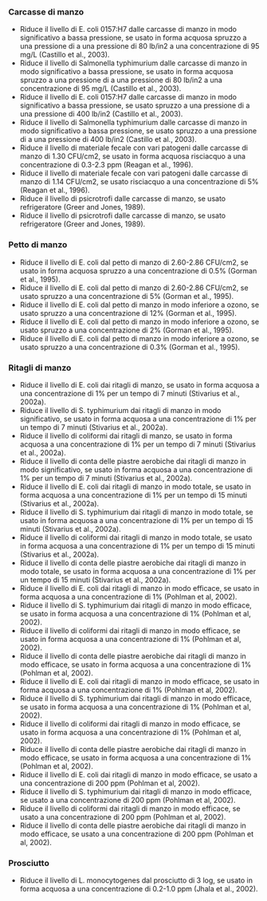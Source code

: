 ### Carcasse di manzo

-  Riduce il livello di E. coli 0157:H7 dalle carcasse di manzo in modo significativo a bassa pressione, se usato in forma acquosa spruzzo a una pressione di a una pressione di 80 lb/in2 a una concentrazione di 95 mg/L (Castillo et al., 2003). 
-  Riduce il livello di Salmonella typhimurium dalle carcasse di manzo in modo significativo a bassa pressione, se usato in forma acquosa spruzzo a una pressione di a una pressione di 80 lb/in2 a una concentrazione di 95 mg/L (Castillo et al., 2003). 
-  Riduce il livello di E. coli 0157:H7 dalle carcasse di manzo in modo significativo a bassa pressione, se usato spruzzo a una pressione di a una pressione di 400 lb/in2 (Castillo et al., 2003). 
-  Riduce il livello di Salmonella typhimurium dalle carcasse di manzo in modo significativo a bassa pressione, se usato spruzzo a una pressione di a una pressione di 400 lb/in2 (Castillo et al., 2003). 
-  Riduce il livello di materiale fecale con vari patogeni dalle carcasse di manzo di 1.30 CFU/cm2, se usato in forma acquosa risciacquo a una concentrazione di 0.3-2.3 ppm (Reagan et al., 1996). 
-  Riduce il livello di materiale fecale con vari patogeni dalle carcasse di manzo di 1.14 CFU/cm2, se usato risciacquo a una concentrazione di 5% (Reagan et al., 1996). 
-  Riduce il livello di psicrotrofi dalle carcasse di manzo, se usato refrigeratore (Greer and Jones, 1989). 
-  Riduce il livello di psicrotrofi dalle carcasse di manzo, se usato refrigeratore (Greer and Jones, 1989). 


### Petto di manzo

-  Riduce il livello di E. coli dal petto di manzo di 2.60-2.86 CFU/cm2, se usato in forma acquosa spruzzo a una concentrazione di 0.5% (Gorman et al., 1995). 
-  Riduce il livello di E. coli dal petto di manzo di 2.60-2.86 CFU/cm2, se usato spruzzo a una concentrazione di 5% (Gorman et al., 1995). 
-  Riduce il livello di E. coli dal petto di manzo in modo inferiore a ozono, se usato spruzzo a una concentrazione di 12% (Gorman et al., 1995). 
-  Riduce il livello di E. coli dal petto di manzo in modo inferiore a ozono, se usato spruzzo a una concentrazione di 2% (Gorman et al., 1995). 
-  Riduce il livello di E. coli dal petto di manzo in modo inferiore a ozono, se usato spruzzo a una concentrazione di 0.3% (Gorman et al., 1995). 


### Ritagli di manzo

-  Riduce il livello di E. coli dai ritagli di manzo, se usato in forma acquosa a una concentrazione di 1% per un tempo di 7 minuti (Stivarius et al., 2002a). 
-  Riduce il livello di S. typhimurium dai ritagli di manzo in modo significativo, se usato in forma acquosa a una concentrazione di 1% per un tempo di 7 minuti (Stivarius et al., 2002a). 
-  Riduce il livello di coliformi dai ritagli di manzo, se usato in forma acquosa a una concentrazione di 1% per un tempo di 7 minuti (Stivarius et al., 2002a). 
-  Riduce il livello di conta delle piastre aerobiche dai ritagli di manzo in modo significativo, se usato in forma acquosa a una concentrazione di 1% per un tempo di 7 minuti (Stivarius et al., 2002a). 
-  Riduce il livello di E. coli dai ritagli di manzo in modo totale, se usato in forma acquosa a una concentrazione di 1% per un tempo di 15 minuti (Stivarius et al., 2002a). 
-  Riduce il livello di S. typhimurium dai ritagli di manzo in modo totale, se usato in forma acquosa a una concentrazione di 1% per un tempo di 15 minuti (Stivarius et al., 2002a). 
-  Riduce il livello di coliformi dai ritagli di manzo in modo totale, se usato in forma acquosa a una concentrazione di 1% per un tempo di 15 minuti (Stivarius et al., 2002a). 
-  Riduce il livello di conta delle piastre aerobiche dai ritagli di manzo in modo totale, se usato in forma acquosa a una concentrazione di 1% per un tempo di 15 minuti (Stivarius et al., 2002a). 
-  Riduce il livello di E. coli dai ritagli di manzo in modo efficace, se usato in forma acquosa a una concentrazione di 1% (Pohlman et al, 2002). 
-  Riduce il livello di S. typhimurium dai ritagli di manzo in modo efficace, se usato in forma acquosa a una concentrazione di 1% (Pohlman et al, 2002). 
-  Riduce il livello di coliformi dai ritagli di manzo in modo efficace, se usato in forma acquosa a una concentrazione di 1% (Pohlman et al, 2002). 
-  Riduce il livello di conta delle piastre aerobiche dai ritagli di manzo in modo efficace, se usato in forma acquosa a una concentrazione di 1% (Pohlman et al, 2002). 
-  Riduce il livello di E. coli dai ritagli di manzo in modo efficace, se usato in forma acquosa a una concentrazione di 1% (Pohlman et al, 2002). 
-  Riduce il livello di S. typhimurium dai ritagli di manzo in modo efficace, se usato in forma acquosa a una concentrazione di 1% (Pohlman et al, 2002). 
-  Riduce il livello di coliformi dai ritagli di manzo in modo efficace, se usato in forma acquosa a una concentrazione di 1% (Pohlman et al, 2002). 
-  Riduce il livello di conta delle piastre aerobiche dai ritagli di manzo in modo efficace, se usato in forma acquosa a una concentrazione di 1% (Pohlman et al, 2002). 
-  Riduce il livello di E. coli dai ritagli di manzo in modo efficace, se usato a una concentrazione di 200 ppm (Pohlman et al, 2002). 
-  Riduce il livello di S. typhimurium dai ritagli di manzo in modo efficace, se usato a una concentrazione di 200 ppm (Pohlman et al, 2002). 
-  Riduce il livello di coliformi dai ritagli di manzo in modo efficace, se usato a una concentrazione di 200 ppm (Pohlman et al, 2002). 
-  Riduce il livello di conta delle piastre aerobiche dai ritagli di manzo in modo efficace, se usato a una concentrazione di 200 ppm (Pohlman et al, 2002). 


### Prosciutto

-  Riduce il livello di L. monocytogenes dal prosciutto di 3 log, se usato in forma acquosa a una concentrazione di 0.2-1.0 ppm (Jhala et al., 2002). 


